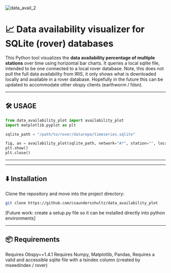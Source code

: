 
![data_avail_2](https://github.com/user-attachments/assets/84e815d3-039d-4e7f-89c0-200e8ebfb70f)


# 📈 Data availability visualizer for SQLite (rover) databases

This Python tool visualizes the **data availability percentage of multiple stations** over time using horizontal bar charts. It queries a local sqlite file, intended to be one connected to a local rover database. Note, this does not pull the full data availability from IRIS, it only shows what is downloaded locally and available in a rover database. Hopefully in the future this can be updated to accommodate other obspy clients (earthworm / fdsn).


---

## 🛠 USAGE
```python
from data_availability_plot import availability_plot
import matplotlib.pyplot as plt

sqlite_path = "/path/to/rover/datarepo/timeseries.sqlite"

fig, ax = availability_plot(sqlite_path, network="A*", station="", location="", channel="HDF", interval_days=1, max_chunk_days=200)
plt.show()
plt.close()
```

---

--- 
## ⬇️ Installation

Clone the repository and move into the project directory:

```bash
git clone https://github.com/csaundersshultz/data_availability_plot
```
[Future work: create a setup.py file so it can be installed directly into python environments]

---

## 📦 Requirements

Requires Obspy==1.4.1
Requires Numpy, Matplotlib, Pandas, 
Requires a valid and accessible sqlite file with a tsindex column (created by mseedindex / rover)





